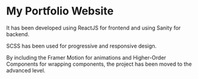 # My Portfolio Website

It has been developed using ReactJS for frontend and using Sanity for backend.

SCSS has been used for progressive and responsive design.

By including the Framer Motion for animations and Higher-Order Components for wrapping components, the project has been moved to the advanced level.